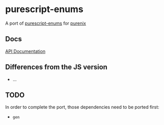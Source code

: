 # purescript-enums

A port of [purescript-enums](https://github.com/purescript/purescript-enums) for [purenix](https://github.com/purenix-org/purenix)

## Docs

[API Documentation](https://purenix-org.github.io/purescript-enums/Data.Enum.html)

## Differences from the JS version

- ...

## TODO

In order to complete the port, those dependencies need to be ported first:

- `gen`
